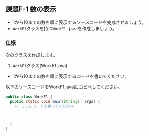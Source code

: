 ## 課題F-1 数の表示

- 1から10までの数を順に表示するソースコードを完成させましょう。
- `WorkF1`クラスを持つ`WorkF1.java`を作成しましょう。

### 仕様

次のクラスを作成します。

1. `WorkF1`クラス(WorkF1.java)

- 1から10までの数を順に表示するコードを書いてください。

以下のソースコードをWorkF1.javaにコピペしてください。

```java
public class WorkF1 {
  public static void main(String[] args) {
    // ここにコードを書いてください。



  }
}
```

